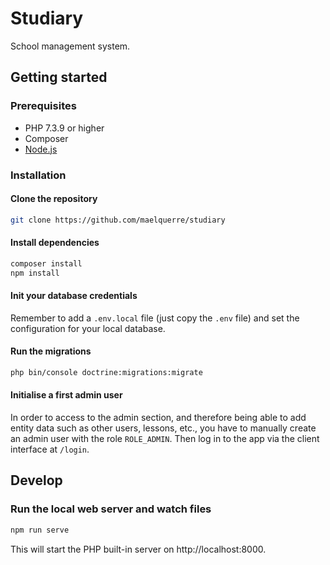 # Studiary

School management system.

## Getting started

### Prerequisites

- PHP 7.3.9 or higher
- Composer
- [Node.js](https://nodejs.org/en/)

### Installation

#### Clone the repository

```sh
git clone https://github.com/maelquerre/studiary
```

#### Install dependencies

```sh
composer install
npm install
```

#### Init your database credentials

Remember to add a `.env.local` file (just copy the `.env` file) and set the configuration for your local database.

#### Run the migrations

```sh
php bin/console doctrine:migrations:migrate
```

#### Initialise a first admin user

In order to access to the admin section, and therefore being able to add entity data such as other users, lessons, etc., you have to manually create an admin user with the role `ROLE_ADMIN`. Then log in to the app via the client interface at `/login`.

## Develop

### Run the local web server and watch files

````sh
npm run serve
````

This will start the PHP built-in server on http://localhost:8000.

